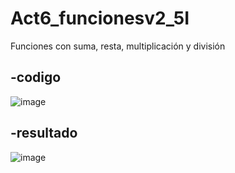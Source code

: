 # Act6_funcionesv2_5I
Funciones con suma, resta, multiplicación y división

-codigo
-
![image](https://github.com/user-attachments/assets/0bd4bf84-f1e1-4a5d-824e-caf79b17e46f)

-resultado
-
![image](https://github.com/user-attachments/assets/ed547cfc-17af-4cc8-8d32-357a6f50c27e)

